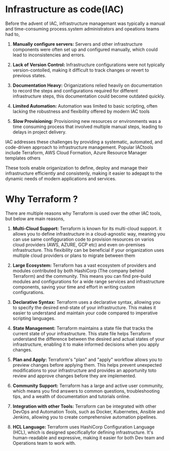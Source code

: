 # Infrastructure as code(IAC)
Before the advent of IAC, infrastructure managemant was typically a manual and time-consuming process.system administrators and opeations teams had to,


1. **Manually configure servers:** Servers and other infrastructure components were often set up and configured manually, which could lead to inconsistencies and errors.


2. **Lack of Version Control:** Infrastructure configurations were not typically version-contolled, making it difficult  to track changes or revert to previous states.

3. **Documentation Heavy:**  Origanizations relied heavily on documentation to record the steps and configurations required for different infrastructure steps, this documentation could become outdated quickly.

4. **Limited Automation:** Automation was limited to basic scripting, often lacking the robustness and flexibility offered by modern IAC tools

5. **Slow Provisioning:** Provisioning new resources or environments was a time consuming process that involved multiple manual steps, leading to delays in project delivery. 

IAC addresses these challenges by providing a systematic, automated, and code-driven approach to infrastructure management. Popular IACtools include Terraform, AWS Cloud Formation, Azure Resource Manager templates others

These tools enable origanization to define, deploy and manage their infrastructure efficiently and consistenly, making it easier to adepapt to the dynamic needs of modern applications and services.

# Why Terraform ?
There are multiple reasons why Terraform is used over the other IAC tools, but below are main reasons,

1. **Multi-Cloud Support:** Terraform is known for its multi-cloud support. it allows you to define infrastructure in a cloud-agnostic way, meaning you can use same configguration code to provision resources on varios cloud providers (AWS, AZURE, GCP etc) and even on-premises infrastructure. This flexibility can be beneficial if your origanization uses multiple cloud providers or plans to migrate between them

2. **Large Ecosystem:** Terraform has a vast ecosystem of providers and modules contributed by both HashiCorp (The company behind Terraform) and the community. This means you can find pre-build modules and configurations for a wide range services and infrastructure components, saving your time and effort in writing custom configurations.

3. **Declarative Syntax:** Terraform uses a declarative syntax, allowing you to specify the desired end-state of your infrastructure. This makes it easier to understand and maintain your code compared to imperative scripting languages.

4. **State Management:** Terraform maintains a state file that tracks the current state of your infrastructure. This state file helps Terraform understand the difference between the desired and actual states of your infrastructure, enabling it to make informed decisions when you apply changes.

5. **Plan and Apply:** Terraform's "plan" and "apply" workflow allows you to preview changes before applying them. This helps prevent unexpected modifications to your infrastructure and provides an apportunity toto review and approve changes before they are implemented.

6. **Community Support:** Terraform has a large and active user community, which means you find answers to common questions, troubleshooting tips, and a wealth of documentation and tutorials online.

7. **Integration with other Tools:** Terraform can be integrated with other DevOps and Automation Tools, such as Docker, Kubernetes, Ansible and Jenkins, allowing you to create comprehensive automation pipelines.

8. **HCL Language:** Terraform uses HashiCorp Configuration Language (HCL), which is designed specificallyfor defining infrastructure. It's human-readable and expressive, making it easier for both Dev team and Operations team to work with.
